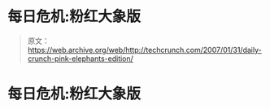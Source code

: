 # 每日危机:粉红大象版

> 原文：<https://web.archive.org/web/http://techcrunch.com/2007/01/31/daily-crunch-pink-elephants-edition/>

# 每日危机:粉红大象版